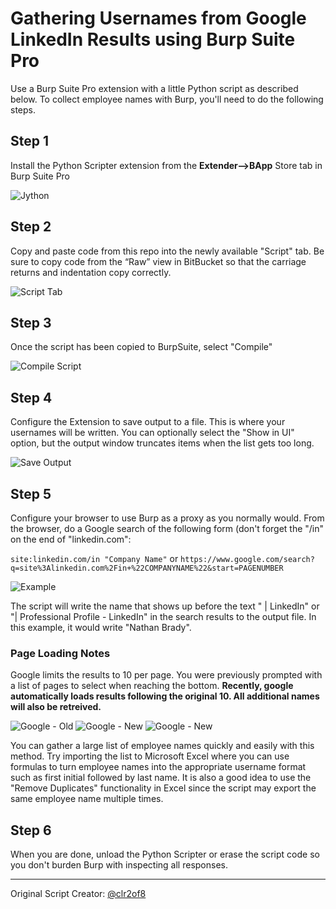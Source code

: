 # Gathering Usernames from Google LinkedIn Results using Burp Suite Pro  
  
Use a Burp Suite Pro extension with a little Python script as described below. 
To collect employee names with Burp, you'll need to do the following steps.

## Step 1
Install the Python Scripter extension from the **Extender-->BApp** Store tab in Burp Suite Pro

![Jython](https://github.com/AchocolatechipPancake/LinkedIn-Burp-PythonPlugin/blob/main/images/1.png)

## Step 2
Copy and paste code from this repo into the newly available "Script" tab. Be sure to copy code from the “Raw” view in BitBucket so that the carriage returns and indentation copy correctly. 

![Script Tab](https://github.com/AchocolatechipPancake/LinkedIn-Burp-PythonPlugin/blob/main/images/2.png)

## Step 3 
Once the script has been copied to BurpSuite, select "Compile"

![Compile Script](https://github.com/AchocolatechipPancake/LinkedIn-Burp-PythonPlugin/blob/main/images/3.png)


## Step 4
Configure the Extension to save output to a file. This is where your usernames will be written. You can optionally select the "Show in UI" option, but the output window truncates items when the list gets too long.

![Save Output](https://github.com/AchocolatechipPancake/LinkedIn-Burp-PythonPlugin/blob/main/images/4.png)


## Step 5
Configure your browser to use Burp as a proxy as you normally would. From the browser, do a Google search of the following form (don't forget the "/in" on the end of "linkedin.com":

```site:linkedin.com/in "Company Name"```
or
```https://www.google.com/search?q=site%3Alinkedin.com%2Fin+%22COMPANYNAME%22&start=PAGENUMBER```


![Example](https://github.com/AchocolatechipPancake/LinkedIn-Burp-PythonPlugin/blob/main/images/5.png)

The script will write the name that shows up before the text " | LinkedIn" or "| Professional Profile - LinkedIn" in the search results to the output file. In this example, it would write "Nathan Brady". 

### Page Loading Notes
Google limits the results to 10 per page. You were previously prompted with a list of pages to select when reaching the bottom.
**Recently, google automatically loads results following the original 10. All additional names will also be retreived.**

![Google - Old](https://github.com/AchocolatechipPancake/LinkedIn-Burp-PythonPlugin/blob/main/images/google.png)
![Google - New](https://github.com/AchocolatechipPancake/LinkedIn-Burp-PythonPlugin/blob/main/images/6.png)
![Google - New](https://github.com/AchocolatechipPancake/LinkedIn-Burp-PythonPlugin/blob/main/images/7.png)

You can gather a large list of employee names quickly and easily with this method. Try importing the list to Microsoft Excel where you can use formulas to turn employee names into the appropriate username format such as first initial followed by last name. It is also a good idea to use the "Remove Duplicates" functionality in Excel since the script may export the same employee name multiple times.

## Step 6
When you are done, unload the Python Scripter or erase the script code so you don't burden Burp with inspecting all responses.

---
Original Script Creator: [@clr2of8](https://github.com/clr2of8/GatherContacts)
